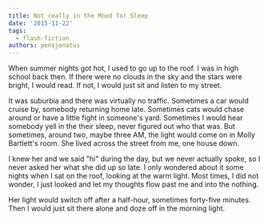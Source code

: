 ```yaml
---
title: Not really in the Mood for Sleep
date: '2015-11-22'
tags:
  - flash-fiction
authors: pensjonatus
---
```


When summer nights got hot, I used to go up to the roof. I was in high school
back then. If there were no clouds in the sky and the stars were bright, I would
read. If not, I would just sit and listen to my street.

<!-- truncate -->

It was suburbia and there was virtually no traffic. Sometimes a car would cruise
by, somebody returning home late. Sometimes cats would chase around or have a
little fight in someone's yard. Sometimes I would hear somebody yell in the
their sleep, never figured out who that was. But sometimes, around two, maybe
three AM, the light would come on in Molly Bartlett's room. She lived across the
street from me, one house down.

I knew her and we said "hi" during the day, but we never actually spoke, so I
never asked her what she did up so late. I only wondered about it some nights
when I sat on the roof, looking at the warm light. Most times, I did not wonder,
I just looked and let my thoughts flow past me and into the nothing.

Her light would switch off after a half-hour, sometimes forty-five minutes. Then
I would just sit there alone and doze off in the morning light.
